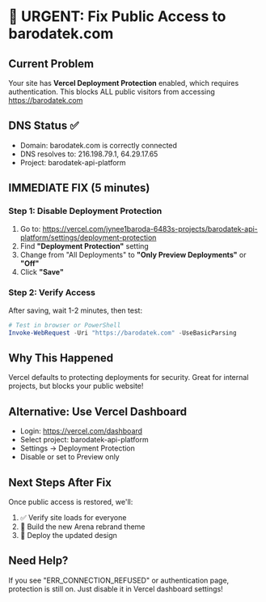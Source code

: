 # 🚨 URGENT: Fix Public Access to barodatek.com

## Current Problem
Your site has **Vercel Deployment Protection** enabled, which requires authentication.
This blocks ALL public visitors from accessing https://barodatek.com

## DNS Status ✅
- Domain: barodatek.com is correctly connected
- DNS resolves to: 216.198.79.1, 64.29.17.65
- Project: barodatek-api-platform

## IMMEDIATE FIX (5 minutes)

### Step 1: Disable Deployment Protection
1. Go to: https://vercel.com/jynee1baroda-6483s-projects/barodatek-api-platform/settings/deployment-protection
2. Find **"Deployment Protection"** setting
3. Change from "All Deployments" to **"Only Preview Deployments"** or **"Off"**
4. Click **"Save"**

### Step 2: Verify Access
After saving, wait 1-2 minutes, then test:
```powershell
# Test in browser or PowerShell
Invoke-WebRequest -Uri "https://barodatek.com" -UseBasicParsing
```

## Why This Happened
Vercel defaults to protecting deployments for security. Great for internal projects, but blocks your public website!

## Alternative: Use Vercel Dashboard
- Login: https://vercel.com/dashboard
- Select project: barodatek-api-platform
- Settings → Deployment Protection
- Disable or set to Preview only

## Next Steps After Fix
Once public access is restored, we'll:
1. ✅ Verify site loads for everyone
2. 🎨 Build the new Arena rebrand theme
3. 🚀 Deploy the updated design

## Need Help?
If you see "ERR_CONNECTION_REFUSED" or authentication page, protection is still on.
Just disable it in Vercel dashboard settings!
